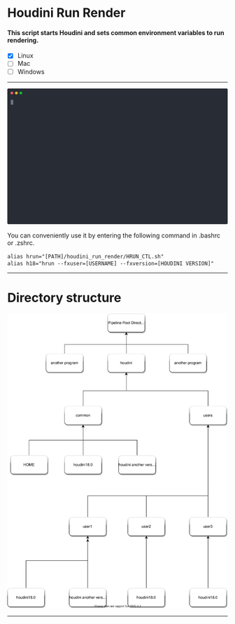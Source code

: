 # Houdini Run Render

#### This script starts Houdini and sets common environment variables to run rendering.

- [x] Linux
- [ ] Mac
- [ ] Windows

---

![Alt text](wirtten_command.svg)

You can conveniently use it by entering the following command in .bashrc or .zshrc.
```shell script
alias hrun="[PATH]/houdini_run_render/HRUN_CTL.sh"
alias h18="hrun --fxuser=[USERNAME] --fxversion=[HOUDINI VERSION]"
```

---

# Directory structure

![Alt text](dir_structure.svg)

---
